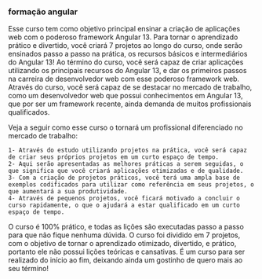 ### formação angular

Esse curso tem como objetivo principal ensinar a criação de aplicações web com o poderoso framework Angular 13.
Para tornar o aprendizado prático e divertido, você criará 7 projetos ao longo do curso, onde serão ensinados passo a passo na prática, os recursos básicos e intermediários do Angular 13!
Ao término do curso, você será capaz de criar aplicações utilizando os principais recursos do Angular 13, e dar os primeiros passos na carreira de desenvolvedor web com esse poderoso framework web.
Através do curso, você será capaz de se destacar no mercado de trabalho, como um desenvolvedor web que possui conhecimentos em Angular 13, que por ser um framework recente, ainda demanda de muitos profissionais qualificados.

Veja a seguir como esse curso o tornará um profissional diferenciado no mercado de trabalho:

    1- Através do estudo utilizando projetos na prática, você será capaz de criar seus próprios projetos em um curto espaço de tempo.
    2- Aqui serão apresentadas as melhores práticas a serem seguidas, o que significa que você criará aplicações otimizadas e de qualidade.
    3- Com a criação de projetos práticos, você terá uma ampla base de exemplos codificados para utilizar como referência em seus projetos, o que aumentará a sua produtividade.
    4- Através de pequenos projetos, você ficará motivado a concluir o curso rapidamente, o que o ajudará a estar qualificado em um curto espaço de tempo.

O curso é 100% prático, e todas as lições são executadas passo a passo para que não fique nenhuma dúvida.
O curso foi dividido em 7 projetos, com o objetivo de tornar o aprendizado otimizado, divertido, e prático, portanto ele não possui lições teóricas e cansativas.
É um curso para ser realizado do início ao fim, deixando ainda um gostinho de quero mais ao seu término!
